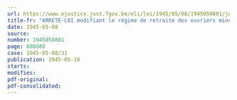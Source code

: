 ```yaml
---
url: https://www.ejustice.just.fgov.be/eli/loi/1945/05/08/1945050801/justel
title-fr: "ARRETE-LOI modifiant le régime de retraite des ouvriers mineurs"
date: 1945-05-08
source:
number: 1945050801
page: 888888
case: 1945-05-08/31
publication: 1945-05-10
starts:
modifies:
pdf-original:
pdf-consolidated:
---
```


